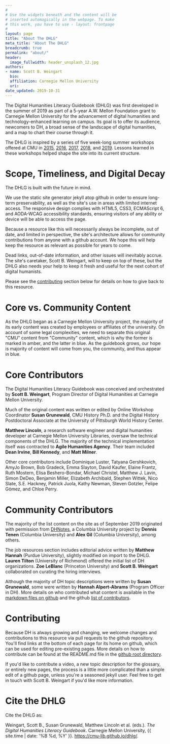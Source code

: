 ```yaml
---
#
# Use the widgets beneath and the content will be
# inserted automagically in the webpage. To make
# this work, you have to use › layout: frontpage
#
layout: page
title: "About The DHLG"
meta_title: "About The DHLG"
breadcrumb: true
permalink: "about/"
header:
  image_fullwidth: header_unsplash_12.jpg
authors:
- name: Scott B. Weingart
  bio:
  affiliation: Carnegie Mellon University
  uri:
date_updated: 2019-10-31
---
```

The Digital Humanities Literacy Guidebook (DHLG) was first developed in the summer of 2019 as part of a 5-year A.W. Mellon Foundation grant to Carnegie Mellon University for the advancement of digital humanities and technology-enhanced learning on campus. Its goal is to offer its audience, newcomers to DH, a broad sense of the landscape of digital humanities, and a map to chart their course through it.

The DHLG is inspired by a series of five week-long summer workshops offered at CMU in [2015](http://www.andrew.cmu.edu/user/sbweinga/), [2016](http://www.andrew.cmu.edu/user/sbweinga/2016.html), [2017](http://www.andrew.cmu.edu/user/sbweinga/2017.html), [2018](https://scottbot.github.io/DH-Literacy-Workshop-at-CMU/schedule), and [2019](https://dsharp-cmu.github.io/DH-Literacy-Workshop-at-CMU-2019/). Lessons learned in these workshops helped shape the site into its current structure.

# Scope, Timeliness, and Digital Decay

The DHLG is built with the future in mind. 

We use the static site generator jekyll atop github in order to ensure long-term preservability, as well as the site's use in areas with limited internet access. The responsive design complies with HTML5, CSS3, ECMAScript 6, and AODA-WCAG accessibility standards, ensuring visitors of any ability or device will be able to access the page.

Because a resource like this will necessarily always be incomplete, out of date, and limited in perspective, the site's architecture allows for community contributions from anyone with a github account. We hope this will help keep the resource as relevant as possible for years to come.

Dead links, out-of-date information, and other issues will inevitably accrue. The site's caretaker, Scott B. Weingart, will to keep on top of these, but the DHLG also needs your help to keep it fresh and useful for the next cohort of digital humanists.

Please see the [contributing](#contributing) section below for details on how to give back to this resource.

# Core vs. Community Content

As the DHLG began as a Carnegie Mellon University project, the majority of its early content was created by employees or affiliates of the university. On account of some legal complexities, we need to separate this original "CMU" content from "Community" content, which is why the former is marked in amber, and the latter in blue. As the guidebook grows, our hope is majority of content will come from you, the community, and thus appear in blue.

# Core Contributors

The Digital Humanities Literacy Guidebook was conceived and orchestrated by **Scott B. Weingart**, Program Director of Digital Humanities at Carnegie Mellon University. 

Much of the original content was written or edited by Online Workshop Coordinator **Susan Grunewald**, CMU History Ph.D. and the Digital History Postdoctoral Associate at the University of Pittsburgh World History Center.

**Matthew Lincoln**, a research software engineer and digital humanities developer at Carnegie Mellon University Libraries, oversaw the technical components of the DHLG. The majority of the technical implementation itself was contracted to **Agile Humanities Agency**. Their team included **Dean Irvine**, **Bill Kennedy**, and **Matt Milner**.

Other core contributors include Dominique Luster, Tatyana Gershkovich, AmyJo Brown, Bob Gradeck, Emma Slayton, David Kaufer, Elaine Frantz, Ruth Mostern, Elisa Beshero-Bondar, Michael Christel, Matthew J. Lavin, Simon DeDeo, Benjamin Miller, Elizabeth Archibald, Stephen Wittek, Nico Slate, S.E. Hackney, Patrick Juola, Kathy Newman, Steven Gotzler, Felipe Gómez, and Chloe Perry.

# Community Contributors

The majority of the list content on the site as of September 2019 originated with permission from [DHNotes](https://github.com/dh-notes/dhnotes), a Columbia University project by **Dennis Tenen** (Columbia University) and **Alex Gil** (Columbia University), among others.

The job resources section includes editorial advice written by **Matthew Hannah** (Purdue University), slightly modified on import to the DHLG. **Lauren Tilton** (University of Richmond) offered the initial list of DH organizations. **Zoe LeBlanc** (Princeton University) and **Scott B. Weingart** collaborated on curating the hiring interviews.

Although the majority of DH topic descriptions were written by **Susan Grunewald**, some were written by **Hannah Alpert-Abrams** (Program Officer in DH). More details on who contributed what content is available in the [markdown files on github](https://github.com/cmu-lib/dhlg/tree/master/_topics) and the github [list of contributors](https://github.com/cmu-lib/dhlg/graphs/contributors).

# Contributing

Because DH is always growing and changing, we welcome changes and contributions to this resource via pull requests to the github repository. You'll find links at the bottom of each page for its home on github, which can be used for editing pre-existing pages. More details on how to contribute can be found at the README.md file in the [github root directory](https://github.com/cmu-lib/dhlg). 

If you'd like to contribute a video, a new topic description for the glossary, or entirely new pages, the process is a little more complicated than a simple edit of a github page, unless you're a seasoned jekyll user. Feel free to get in touch with Scott B. Weingart if you'd like more information.

# Cite the DHLG

Cite the DHLG as:

Weingart, Scott B., Susan Grunewald, Matthew Lincoln et al. (eds.). <i>The Digital Humanities Literacy Guidebook</i>. Carnegie Mellon University, {{ site.time | date: '%B %d, %Y' }}. https://cmu-lib.github.io/dhlg/.
